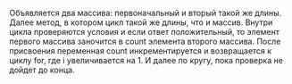 Объявляется два массива: первоначальный и вторый такой же длины. Далее метод, в котором цикл такой же длины, что и  массив. Внутри цикла проверяются условия и если ответ положительный, то элемент первого массива заночится в count элемента второго массива. После присвоения переменная count инкрементируется и возвращается к циклу for, где i увеличивается на 1. И далее по кругу, пока проверка не дойдет до конца.